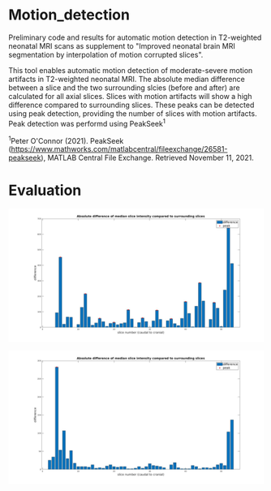 # Motion_detection
Preliminary code and results for automatic motion detection in T2-weighted neonatal MRI scans as supplement to "Improved neonatal brain MRI segmentation by interpolation of motion corrupted slices".

This tool enables automatic motion detection of moderate-severe motion artifacts in T2-weighted neonatal MRI. The absolute median difference between a slice and the two surrounding slcies (before and after) are calculated for all axial slices. Slices with motion artifacts will show a high difference compared to surrounding slices. These peaks can be detected using peak detection, providing the number of slices with motion artifacts. Peak detection was performd using PeakSeek<sup>1</sup>

<sup>1</sup>Peter O'Connor (2021). PeakSeek (https://www.mathworks.com/matlabcentral/fileexchange/26581-peakseek), MATLAB Central File Exchange. Retrieved November 11, 2021.

# Evaluation
![Peakdetection_motion](Peakdetection_motion.jpg)

![Peakdetection_nomotion](Peakdetection_nomotion.jpg)
